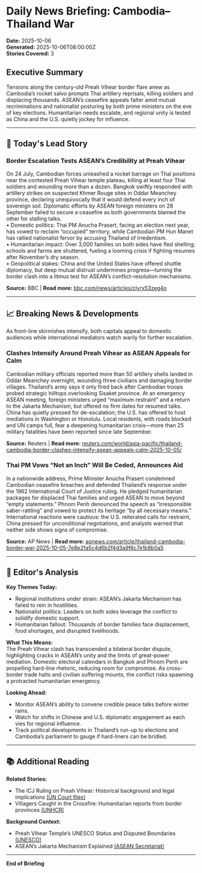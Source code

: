 # Daily News Briefing: Cambodia–Thailand War  
**Date:** 2025-10-06  
**Generated:** 2025-10-06T08:00:00Z  
**Stories Covered:** 3  

## Executive Summary  
Tensions along the century-old Preah Vihear border flare anew as Cambodia’s rocket salvo prompts Thai artillery reprisals, killing soldiers and displacing thousands. ASEAN’s ceasefire appeals falter amid mutual recriminations and nationalist posturing by both prime ministers on the eve of key elections. Humanitarian needs escalate, and regional unity is tested as China and the U.S. quietly jockey for influence.  

---  

## 🚨 Today's Lead Story  
### Border Escalation Tests ASEAN’s Credibility at Preah Vihear  
On 24 July, Cambodian forces unleashed a rocket barrage on Thai positions near the contested Preah Vihear temple plateau, killing at least four Thai soldiers and wounding more than a dozen. Bangkok swiftly responded with artillery strikes on suspected Khmer Rouge sites in Oddar Meanchey province, declaring unequivocally that it would defend every inch of sovereign soil. Diplomatic efforts by ASEAN foreign ministers on 28 September failed to secure a ceasefire as both governments blamed the other for stalling talks.  
• Domestic politics: Thai PM Anucha Prasert, facing an election next year, has vowed to reclaim “occupied” territory, while Cambodian PM Hun Manet has rallied nationalist fervor by accusing Thailand of irredentism.  
• Humanitarian impact: Over 3,000 families on both sides have fled shelling; schools and farms are shuttered, fueling a looming crisis if fighting resumes after November’s dry season.  
• Geopolitical stakes: China and the United States have offered shuttle diplomacy, but deep mutual distrust undermines progress—turning the border clash into a litmus test for ASEAN’s conflict-resolution mechanisms.  

**Source:** BBC | **Read more:** [bbc.com/news/articles/clyrx53zeg4o](https://www.bbc.com/news/articles/clyrx53zeg4o)  

---  

## 📈 Breaking News & Developments  
As front-line skirmishes intensify, both capitals appeal to domestic audiences while international mediators watch warily for further escalation.  

### Clashes Intensify Around Preah Vihear as ASEAN Appeals for Calm  
Cambodian military officials reported more than 50 artillery shells landed in Oddar Meanchey overnight, wounding three civilians and damaging border villages. Thailand’s army says it only fired back after Cambodian troops probed strategic hilltops overlooking Sisaket province. At an emergency ASEAN meeting, foreign ministers urged “maximum restraint” and a return to the Jakarta Mechanism, but offered no firm dates for resumed talks. China has quietly pressed for de-escalation; the U.S. has offered to host mediations in Washington or Honolulu. Local residents, with roads blocked and UN camps full, fear a deepening humanitarian crisis—more than 25 military fatalities have been reported since late September.  

**Source:** Reuters | **Read more:** [reuters.com/world/asia-pacific/thailand-cambodia-border-clashes-intensify-asean-appeals-calm-2025-10-05/](https://www.reuters.com/world/asia-pacific/thailand-cambodia-border-clashes-intensify-asean-appeals-calm-2025-10-05/)  

### Thai PM Vows “Not an Inch” Will Be Ceded, Announces Aid  
In a nationwide address, Prime Minister Anucha Prasert condemned Cambodian ceasefire breaches and defended Thailand’s response under the 1962 International Court of Justice ruling. He pledged humanitarian packages for displaced Thai families and urged ASEAN to move beyond “empty statements.” Phnom Penh denounced the speech as “irresponsible saber-rattling” and vowed to protect its heritage “by all necessary means.” International reactions were cautious: the U.S. reiterated calls for restraint, China pressed for unconditional negotiations, and analysts warned that neither side shows signs of compromise.  

**Source:** AP News | **Read more:** [apnews.com/article/thailand-cambodia-border-war-2025-10-05-7e8e2fa5c4d6b2f4d3a9f6c7e1b8b0a5](https://apnews.com/article/thailand-cambodia-border-war-2025-10-05-7e8e2fa5c4d6b2f4d3a9f6c7e1b8b0a5)  

---  

## 🎯 Editor's Analysis  
**Key Themes Today:**  
- Regional institutions under strain: ASEAN’s Jakarta Mechanism has failed to rein in hostilities.  
- Nationalist politics: Leaders on both sides leverage the conflict to solidify domestic support.  
- Humanitarian fallout: Thousands of border families face displacement, food shortages, and disrupted livelihoods.  

**What This Means:**  
The Preah Vihear clash has transcended a bilateral border dispute, highlighting cracks in ASEAN’s unity and the limits of great-power mediation. Domestic electoral calendars in Bangkok and Phnom Penh are propelling hard-line rhetoric, reducing room for compromise. As cross-border trade halts and civilian suffering mounts, the conflict risks spawning a protracted humanitarian emergency.  

**Looking Ahead:**  
- Monitor ASEAN’s ability to convene credible peace talks before winter rains.  
- Watch for shifts in Chinese and U.S. diplomatic engagement as each vies for regional influence.  
- Track political developments in Thailand’s run-up to elections and Cambodia’s parliament to gauge if hard-liners can be bridled.  

---  

## 📚 Additional Reading  
**Related Stories:**  
- The ICJ Ruling on Preah Vihear: Historical background and legal implications [(UN Court files)](https://www.icj-cij.org/en/case/1962)  
- Villagers Caught in the Crossfire: Humanitarian reports from border provinces [(UNHCR)](https://www.unhcr.org/asia)  

**Background Context:**  
- Preah Vihear Temple’s UNESCO Status and Disputed Boundaries [(UNESCO)](https://whc.unesco.org/en/list/1224)  
- ASEAN’s Jakarta Mechanism Explained [(ASEAN Secretariat)](https://asean.org/asean-jakarta-mechanism)  

---  
**End of Briefing**